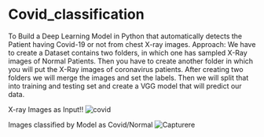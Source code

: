 # Covid_classification
To Build a Deep Learning Model in Python that automatically detects the Patient having Covid-19 or not from chest X-ray images.
Approach:
We have to create a Dataset contains two folders, in which one has sampled X-Ray images of Normal Patients.
Then you have to create another folder in which you will put the X-Ray images of coronavirus patients.
After creating two folders we will merge the images and set the labels.
Then we will split that into training and testing set and create a VGG model that will predict our data.

X-ray Images as Input!!
![covid](https://user-images.githubusercontent.com/67474853/126035088-5d2ff4fa-908b-40e8-afcd-bf5eb7e4b8d5.JPG)

Images classified by Model as Covid/Normal
![Capturere](https://user-images.githubusercontent.com/67474853/126035091-33cd5755-5838-49ec-a83d-588694290943.JPG)

